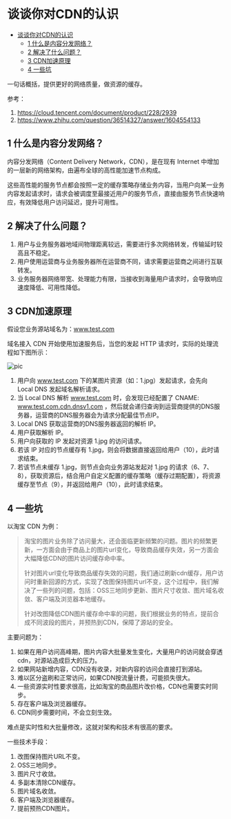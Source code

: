 # 谈谈你对CDN的认识

* [谈谈你对CDN的认识](#谈谈你对cdn的认识)
  * [1 什么是内容分发网络？](#1-什么是内容分发网络)
  * [2 解决了什么问题？](#2-解决了什么问题)
  * [3 CDN加速原理](#3-cdn加速原理)
  * [4 一些坑](#4-一些坑)

一句话概括，提供更好的网络质量，做资源的缓存。

参考：
1. https://cloud.tencent.com/document/product/228/2939
2. https://www.zhihu.com/question/36514327/answer/1604554133

## 1 什么是内容分发网络？

内容分发网络（Content Delivery Network，CDN），是在现有 Internet 中增加的一层新的网络架构，由遍布全球的高性能加速节点构成。

这些高性能的服务节点都会按照一定的缓存策略存储业务内容，当用户向某一业务内容发起请求时，请求会被调度至最接近用户的服务节点，直接由服务节点快速响应，有效降低用户访问延迟，提升可用性。

## 2 解决了什么问题？

1. 用户与业务服务器地域间物理距离较远，需要进行多次网络转发，传输延时较高且不稳定。
2. 用户使用运营商与业务服务器所在运营商不同，请求需要运营商之间进行互联转发。
3. 业务服务器网络带宽、处理能力有限，当接收到海量用户请求时，会导致响应速度降低、可用性降低。

## 3 CDN加速原理

假设您业务源站域名为：www.test.com

域名接入 CDN 开始使用加速服务后，当您的发起 HTTP 请求时，实际的处理流程如下图所示：

![pic](https://brt-1303999354.cos.ap-shanghai.myqcloud.com/image.png)

1. 用户向 www.test.com 下的某图片资源（如：1.jpg）发起请求，会先向 Local DNS 发起域名解析请求。
2. 当 Local DNS 解析 www.test.com 时，会发现已经配置了 CNAME:
www.test.com.cdn.dnsv1.com ，然后就会递归查询到运营商提供的DNS服务器，运营商的DNS服务器会为请求分配最佳节点IP。
3. Local DNS 获取运营商的DNS服务器返回的解析 IP。
4. 用户获取解析 IP。
5. 用户向获取的 IP 发起对资源 1.jpg 的访问请求。
6. 若该 IP 对应的节点缓存有 1.jpg，则会将数据直接返回给用户（10），此时请求结束。
7. 若该节点未缓存 1.jpg，则节点会向业务源站发起对 1.jpg 的请求（6、7、8），获取资源后，结合用户自定义配置的缓存策略（缓存过期配置），将资源缓存至节点（9），并返回给用户（10），此时请求结束。

## 4 一些坑

以淘宝 CDN 为例：

> 淘宝的图片业务除了访问量大，还会面临更新频繁的问题。图片的频繁更新，一方面会由于商品上的图片url变化，导致商品缓存失效，另一方面会大幅降低CDN的图片访问缓存命中率。
>
> 针对图片url变化导致商品缓存失效的问题，我们通过刷新cdn缓存，用户访问时重新回源的方式，实现了改图保持图片url不变，这个过程中，我们解决了一些列的问题，包括：OSS三地同步更新、图片尺寸收敛、图片域名收敛、客户端及浏览器本地缓存。
>
> 针对改图降低CDN图片缓存命中率的问题，我们根据业务的特点，提前合成不同波段的图片，并预热到CDN，保障了源站的安全。

主要问题为：

1. 如果在用户访问高峰期，图片内容大批量发生变化，大量用户的访问就会穿透cdn，对源站造成巨大的压力。
2. 如果网站新增内容，CDN没有收录，对新内容的访问会直接打到源站。
3. 难以区分盗刷和正常访问，如果CDN按流量计费，可能损失很大。
4. 一些资源实时性要求很高，比如淘宝的商品图片改价格，CDN也需要实时同步。
5. 存在客户端及浏览器缓存。
6. CDN同步需要时间，不会立刻生效。

难点是实时性和大批量修改，这就对架构和技术有很高的要求。

一些技术手段：

1. 改图保持图片URL不变。
2. OSS三地同步。
3. 图片尺寸收敛。
4. 多副本清除CDN缓存。
5. 图片域名收敛。
6. 客户端及浏览器缓存。
7. 提前预热CDN图片。
